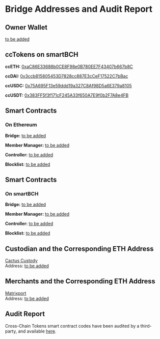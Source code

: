 # Bridge Addresses and Audit Report

## Owner Wallet
[to be added](https://etherscan.io/address)

## ccTokens on smartBCH
**ccETH:** [0xaC86E33688b0CE8F98e0B780EE7F43407b667b8C](https://www.smartscan.cash/address/0xaC86E33688b0CE8F98e0B780EE7F43407b667b8C)

**ccDAI:** [0x3ccb815805453D7828cc887E3cCeF17522C7bBac](https://www.smartscan.cash/address/0x3ccb815805453D7828cc887E3cCeF17522C7bBac)

**ccUSDC:** [0x75A695F13e59ddd19a327C8Af98D5a6E379a8105](https://www.smartscan.cash/address/0x75A695F13e59ddd19a327C8Af98D5a6E379a8105)

**ccUSDT:** [0x383FF5f3f171cF245A33f650A7E9f0b2F7A8e4FB](https://www.smartscan.cash/address/0x383FF5f3f171cF245A33f650A7E9f0b2F7A8e4FB)


## Smart Contracts 
### On Ethereum
**Bridge:** [to be added](https://etherscan.io/address)

**Member Manager:** [to be added](https://etherscan.io/address)

**Controller:** [to be added](https://etherscan.io/address)

**Blocklist:** [to be added](https://etherscan.io/address)

## Smart Contracts 
### On smartBCH
**Bridge:** [to be added](https://etherscan.io/address)

**Member Manager:** [to be added](https://etherscan.io/address)

**Controller:** [to be added](https://etherscan.io/address)

**Blocklist:** [to be added](https://etherscan.io/address)

## Custodian and the Corresponding ETH Address
[Cactus Custody](https://www.mycactus.com)         
Address: [to be added](https://etherscan.io/address)

## Merchants and the Corresponding ETH Address
[Matrixport](https://www.matrixport.com)            
Address: [to be added](https://etherscan.io/address)

## Audit Report
Cross-Chain Tokens smart contract codes have been audited by a third-party, and available [here](https://www.crosschain.network/PeckShield-Audit-Report-ccTokens-v1.0.pdf).
